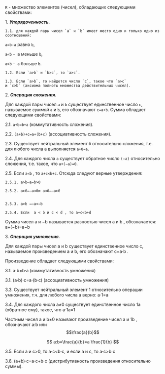 
`R` - множество элементов (чисел), обладающих следующими свойствами:

1. **_Упорядоченность._**  

	1.1. для каждой пары чисел `a` и `b` имеет место одно и только одно из соотношений:

`a=b-a` равно `b`,

`a<b` -  a меньше `b`,

`a>b` -  `a` больше `b`.

	1.2. Если `a>b` и `b>c`, то `a>c`.

	1.3. Если `a>b`, то найдется число `c`, такое что `a>c`  и `c>b` (аксиома полноты множества действительных чисел).

2. **_Операция сложения._**

Для каждой пары чисел `a` и `b` существует единственное число `c`, называемое _суммой_ `a` и `b`, его обозначают `c=a+b`. Сумма обладает следующими свойствами:  

2.1. `a+b=b+a` (коммутативность сложения).

2.2. `(a+b)+c=a+(b+c)` (ассоциативность сложения).

2.3. Существует нейтральный элемент `0` относительно сложения, т.е. для любого числа a выполняется `a+0=a`.

2.4. Для каждого числа `a` существует обратное число `(−a)` относительно сложения, т.е. такое, что `a+(−a)=0`.

2.5. Если `a<b` , то `a+c<b+c`. Отсюда следуют верные утверждения:

	2.5.1. a>b⇔a−b>0

	2.5.2. a>0⇔−a<0и a<0⇔−a>0


	2.5.3. a>b ⇔−a<−b

	2.5.4. Если  a < b и c < d , то a+c<b+d


Сумма чисел a и −b называется разностью чисел a и b , обозначается: a+(−b)=a−b

3. **_Операция умножения._**

Для каждой пары чисел a и b существует единственное число c, называемое произведением a и b, его обозначают c=a⋅b .

Произведение обладает следующими свойствами:

3.1. a⋅b=b⋅a (коммутативность умножения)

3.1. (a⋅b)⋅c=a⋅(b⋅c) (ассоциативность умножения)

3.3. Существует нейтральный элемент 1 относительно операции умножения, т.ч. для любого числа a верно: a⋅1=a


3.4. Для каждого числа a≠0 существует единственное число 1a (обратное ему), такое, что a⋅1a=1


Частным чисел a и b≠0 называют произведение чисел a и 1b , обозначают a:b или $$\frac{a}{b}$$

$$
a:b=\frac{a}{b}=a \frac{1}{b}
$$



3.5. Если a и c>0, то a⋅c<b⋅c, и если a и c, то a⋅c>b⋅c

3.6. (a+b)⋅c=a⋅c+b⋅c (дистрибутивность произведения относительно суммы).
